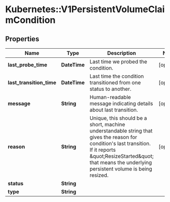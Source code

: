 # Kubernetes::V1PersistentVolumeClaimCondition

## Properties
Name | Type | Description | Notes
------------ | ------------- | ------------- | -------------
**last_probe_time** | **DateTime** | Last time we probed the condition. | [optional] 
**last_transition_time** | **DateTime** | Last time the condition transitioned from one status to another. | [optional] 
**message** | **String** | Human-readable message indicating details about last transition. | [optional] 
**reason** | **String** | Unique, this should be a short, machine understandable string that gives the reason for condition&#39;s last transition. If it reports \&quot;ResizeStarted\&quot; that means the underlying persistent volume is being resized. | [optional] 
**status** | **String** |  | 
**type** | **String** |  | 


